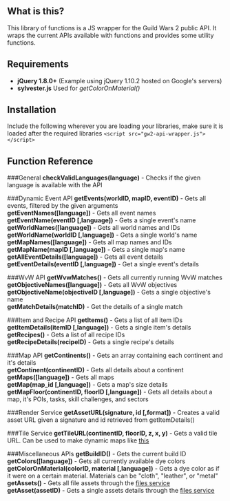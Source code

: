 What is this?
------------------
This library of functions is a JS wrapper for the Guild Wars 2 public API. It wraps the current APIs available with functions and provides some utility functions.

Requirements
------------------
* **jQuery 1.8.0+** (Example using jQuery 1.10.2 hosted on Google's servers)
* **sylvester.js** Used for *getColorOnMaterial()*

Installation
------------------
Include the following wherever you are loading your libraries, make sure it is loaded after the required libraries
`<script src="gw2-api-wrapper.js"></script>`

Function Reference
------------------
###General
**checkValidLanguages(language)** - Checks if the given language is available with the API

###Dynamic Event API
**getEvents(worldID, mapID, eventID)** - Gets all events, filtered by the given arguments  
**getEventNames([language])** - Gets all event names  
**getEventName(eventID [,language])** - Gets a single event's name  
**getWorldNames([language])** - Gets all world names and IDs  
**getWorldName(worldID [,language])** - Gets a single world's name  
**getMapNames([language])** - Gets all map names and IDs  
**getMapName(mapID [,language])** - Gets a single map's name  
**getAllEventDetails([language])** - Gets all event details  
**getEventDetails(eventID [,language])** - Get a single event's details  

###WvW API
**getWvwMatches()** - Gets all currently running WvW matches  
**getObjectiveNames([language])** - Gets all WvW objectives  
**getObjectiveName(objectiveID [,language])** - Gets a single objective's name  
**getMatchDetails(matchID)** - Get the details of a single match  

###Item and Recipe API
**getItems()** - Gets a list of all item IDs  
**getItemDetails(itemID [,language])** - Gets a single item's details  
**getRecipes()** - Gets a list of all recipe IDs  
**getRecipeDetails(recipeID)** - Gets a single recipe's details

###Map API
**getContinents()** - Gets an array containing each continent and it's details  
**getContinent(continentID)** - Gets all details about a continent  
**getMaps([language])** - Gets all maps  
**getMap(map_id [,language])** - Gets a map's size details  
**getMapFloor(continentID, floorID [,language])** - Gets all details about a map, it's POIs, tasks, skill challenges, and sectors  

###Render Service
**getAssetURL(signature, id [,format])** - Creates a valid asset URL given a signature and id retrieved from getItemDetails()

###Tile Service
**getTileURL(continentID, floorID, z, x, y)** - Gets a valid tile URL. Can be used to make dynamic maps like [this](http://jsfiddle.net/cliff/CRRGC/)  

###Miscellaneous APIs
**getBuildID()** - Gets the current build ID  
**getColors([language])** - Gets all currently available dye colors  
**getColorOnMaterial(colorID, material [,language])** - Gets a dye color as if it were on a certain material. Materials can be "cloth", "leather", or "metal"  
**getAssets()** - Gets all file assets through the [files service](http://wiki.guildwars2.com/wiki/API:1/files)  
**getAsset(assetID)** - Gets a single assets details through the [files service](http://wiki.guildwars2.com/wiki/API:1/files)  
